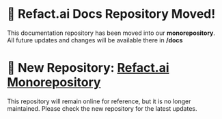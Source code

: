 # 📢 Refact.ai Docs Repository Moved!

This documentation repository has been moved into our **monorepository**. All future updates and changes will be available there in **/docs**

# 🔗 New Repository: [Refact.ai Monorepository](https://github.com/smallcloudai/refact)

This repository will remain online for reference, but it is no longer maintained. Please check the new repository for the latest updates.

